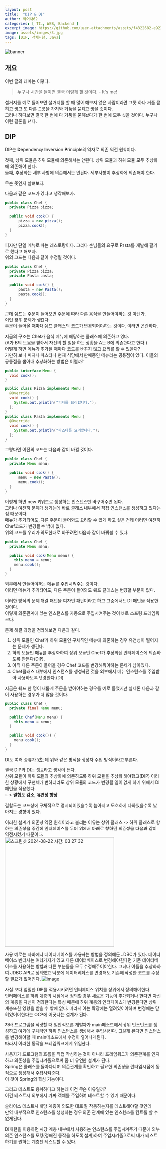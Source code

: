 ```yaml
---
layout: post
title:  "DIP & DI"
author: 악어새62
categories: [ TIL, WEB, Backend ]
excerpt_image: https://github.com/user-attachments/assets/f4322682-e923-4cbe-94e8-62a088685071
image: assets/images/3.jpg
tags: [DIP, 객체지향, Java]
---
```


![banner](https://github.com/user-attachments/assets/f4322682-e923-4cbe-94e8-62a088685071)

## 개요

이번 글의 테마는 이렇다.

> 누구나 시간을 들이면 결국 이렇게 할 것이다. - It's me!

설거지를 예로 들어보면 설거지를 할 때 많이 해보지 않은 사람이라면 그릇 하나 거품 묻히고 씻고 또 다른 그릇을 가져와 거품을 묻히고 씻을 것이다.  
그러나 하다보면 결국 한 번에 다 거품을 묻혀놨다가 한 번에 모두 씻을 것이다. 누구나 이런 결론을 낸다.

## DIP

DIP는 **D**ependency **I**nversion **P**rinciple의 약자로 의존 역전 원칙이다.

첫째, 상위 모듈은 하위 모듈에 의존해서는 안된다. 상위 모듈과 하위 모듈 모두 추상화에 의존해야 한다.  
둘째, 추상화는 세부 사항에 의존해서는 안된다. 세부사항이 추상화에 의존해야 한다.

무슨 뜻인지 살펴보자.

다음과 같은 코드가 있다고 생각해보자.
```java
public class Chef {
  private Pizza pizza;

  public void cook() {
      pizza = new pizza();
      pizza.cook();
  }
}
```

피자만 단일 메뉴로 파는 레스토랑이다. 그러다 손님들의 요구로 Pasta를 개발해 팔기로 했다고 해보자.  
위의 코드는 다음과 같이 수정될 것이다.

```java
public class Chef {
  private Pizza pizza;
  private Pasta pasta;

  public void cook() {
      pasta = new Pasta();
      pasta.cook();
  }
}
```

근데 쉐프는 주문이 들어오면 주문에 따라 다른 음식을 만들어야하는 것 아닌가.  
이런 경우 문제가 생긴다.  
주문이 들어올 때마다 쉐프 클래스의 코드가 변경되어야하는 것이다. 이러면 곤란하다.  

지금의 구조는 Chef가 음식 메뉴에 해당하는 클래스에 의존하고 있다.  
(A가 B의 도움을 받아서 자신의 할 일을 하는 상황을 A는 B에 의존한다고 한다.)  
어떻게 하면 메뉴가 추가될 때마다 코드를 바꾸지 않고 요리를 할 수 있을까?  
가만히 보니 피자나 파스타나 현재 식당에서 판매중인 메뉴라는 공통점이 있다. 이들의 공통점을 뽑아내 추상화하는 방법은 어떨까? 

```java
public interface Menu {
  void cook();
}
```
```java
public class Pizza implements Menu {
  @Override
  void cook() {
    System.out.println("피자를 요리합니다.");
  };
}
public class Pasta implements Menu {
  @Override
  void cook() {
    System.out.println("파스타를 요리합니다.");
  };
}
```

그렇다면 이전의 코드는 다음과 같이 바뀔 것이다.

```java
public class Chef {
  private Menu menu;
  
  public void cook() {
      menu = new Pasta();
      menu.cook();
  }
}
```

이렇게 하면 new 키워드로 생성하는 인스턴스만 바꾸어주면 된다.  
그러나 여전히 문제가 생기는데 바로 클래스 내부에서 직접 인스턴스를 생성하고 있다는 점 때문이다.  
메뉴가 추가되어도, 다른 주문이 들어와도 요리할 수 있게 하고 싶은 건데 이러면 여전히 Chef코드가 변경될 수 밖에 없다.  
위의 코드를 우리가 의도한대로 바꾸려면 다음과 같이 바꿔볼 수 있다.

```java
public class Chef {
  private Menu menu;

  public void cook(Menu menu) {
    this.menu = menu;
    menu.cook();
  }
}
```

외부에서 만들어야하는 메뉴를 주입시켜주는 것이다.  
이러면 메뉴가 추가되어도, 다른 주문이 들어와도 쉐프 클래스는 변경할 부분이 없다.

이러한 방식의 문제 해결 패턴을 디자인 패턴이라고 하고 그중에서도 DI 패턴을 적용한 것이다.<br>
이렇게 의존관계에 있는 인스턴스를 자동으로 주입시켜주는 것이 바로 스프링 프레임워크다.

문제 해결 과정을 정리해보면 다음과 같다.
1. 상위 모듈인 Chef가 하위 모듈인 구체적인 메뉴에 의존하는 경우 유연성이 떨어지는 문제가 생긴다. 
2. 하위 모듈인 메뉴를 추상화하여 상위 모듈인 Chef가 추상화된 인터페이스에 의존하도록 만든다(DIP).
3. 아직 다른 주문이 들어올 경우 Chef 코드를 변경해줘야하는 문제가 남아있다.
4. Chef클래스 내부에서 인스턴스를 생성하던 것을 외부에서 메뉴 인스턴스를 주입받아 사용하도록 변경한다.(DI)

지금은 쉐프 한 명이 새롭게 주문을 받아야하는 경우를 예로 들었지만 실제론 다음과 같이 사용하는 경우가 더 많을 것이다.

```java
public class Chef {
  private final Menu menu;

  public Chef(Menu menu) {
    this.menu = menu;
  }

  public void cook()) {
    menu.cook();
  }
}
```
DI도 여러 종류가 있는데 위와 같은 방식을 생성자 주입 방식이라고 부른다.

결국 DIP와 DI는 셋트라고 생각이 든다.  
상위 모듈이 하위 모듈의 추상화에 의존하도록 하위 모듈을 추상화 해야했고(DIP) 이러한 상황에서 구현체가 변하더라도 상위 모듈의 코드가 변경될 일이 없게 하기 위해서 DI패턴을 적용했다.  
ㄴ> **결합도 감소**, **유연성 향상**

결합도는 코드상에 구체적으로 명시되어있을수록 높아지고 모호하게 나와있을수록 낮아지는 경향이 있다.  

이러한 설계가 의존성 역전 원칙이라고 불리는 이유는 상위 클래스 -> 하위 클래스로 향하는 의존성을 중간에 인터페이스를 두어 위에서 아래로 향하던 의존성을 다음과 같이 역전시켰기 때문이다.  
<img width="352" alt="스크린샷 2024-08-22 시간: 03 27 32" src="https://github.com/user-attachments/assets/77ec70b4-b95a-4bcd-ba3b-4aa90e0cb819">

사용 예로는 자바에서 데이터베이스를 사용하는 방법을 정의해둔 JDBC가 있다. 데이터베이스 벤더사는 여러가지가 있고 다른 데이터베이스로 변경해야한다면 기존 데이터베이스를 사용하는 방법과 다른 부분들을 모두 수정해주어야한다. 그러나 이들을 추상화하여 JDBC API로 정의했고 덕분에 데이터베이스를 변경해도 기존에 작성한 코드를 수정할 필요가 없어진다.
![image](https://github.com/user-attachments/assets/c4d141cf-e45e-496c-947f-d0d3a1333978)

사실 보다 엄밀한 DIP를 적용시키려면 인터페이스 위치를 상위에서 정의해야한다.  
인터페이스를 하위 계층의 시점에서 정의할 경우 새로운 기능이 추가되거나 한다면 자신의 계층을 자신이 정의한다는 특성 때문에 하위 계층의 인터페이스가 변경된다면 상위 계층또한 영향을 받을 수 밖에 없다. 따라서 이는 확장에는 열려있어야하며 변경에는 닫혀있어야한다는 OCP에 어긋나는 설계가 된다.

자바 프로그램을 작성할 때 일반적으론 개발자가 main메소드에서 상위 인스턴스를 생성하고 여기에 구체적인 하위 인스턴스를 생성해서 주입시킨다.
그렇게 된다면 인스턴스를 변경해야할 때 main메소드에서 수정이 일어나게된다.  
따라서 이러한 동작을 프레임워크에게 위임한다.

사용자가 프로그램의 흐름을 직접 작성하는 것이 아니라 프레임워크가 의존관계를 인지하고 의존성을 주입시켜줌으로써 좀 더 유연한 설계가 된다.  
Spring은 클래스를 돌아다니며 의존관계를 확인하고 필요한 의존성을 런타임시점에 동적으로 생성해서 주입시켜준다.  
이 것이 Spring의 핵심 기능이다.

그리고 테스트도 용이하다고 하는데 이건 무슨 이유일까?  
이건 테스트시 외부에서 가짜 객체를 주입하여 테스트할 수 있기 때문이다.

슬라이스 테스트시 해당 계층이 의도한 대로 잘 작동하는지를 테스트해야할 것인데  
만약 내부적으로 인스턴스를 생성하는 경우 의존 관계에 있는 인스턴스를 컨트롤 할 수 없게된다.

DI패턴을 이용하면 해당 계층 내부에서 사용하는 인스턴스를 주입시켜주기 때문에 외부 의존 인스턴스를 모킹(정해진 동작을 하도록 설계)하여 주입시켜줌으로써 내가 테스트하기를 원하는 계층만 테스트할 수 있다.